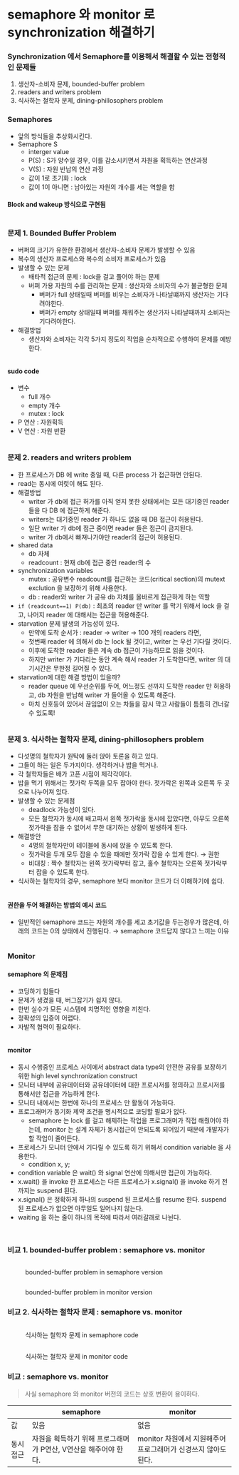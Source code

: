 # semaphore 와 monitor 로 synchronization 해결하기

### Synchronization 에서 Semaphore를 이용해서 해결할 수 있는 전형적인 문제들

1. 생산자-소비자 문제, bounded-buffer problem
2. readers and writers problem
3. 식사하는 철학자 문제, dining-phillosophers problem

### Semaphores

* 앞의 방식들을 추상화시킨다.
* Semaphore S
  * interger value
  * P(S) : S가 양수일 경우, 이를 감소시키면서 자원을 획득하는 연산과정
  * V(S) : 자원 반납의 연산 과정
  * 값이 1로 초기화 : lock
  * 값이 1이 아니면 : 남아있는 자원의 개수를 세는 역할을 함

#### Block and wakeup 방식으로 구현됨

<figure><img src="../../.gitbook/assets/image (10) (3).png" alt=""><figcaption></figcaption></figure>

### 문제 1. Bounded Buffer Problem

* 버퍼의 크기가 유한한 환경에서 생산자-소비자 문제가 발생할 수 있음
* 복수의 생산자 프로세스와 복수의 소비자 프로세스가 있음
* 발생할 수 있는 문제
  * 배타적 접근의 문제 : lock을 걸고 풀어야 하는 문제
  * 버퍼 가용 자원의 수를 관리하는 문제 : 생산자와 소비자의 수가 불균형한 문제
    * 버퍼가 full 상태일때 버퍼를 비우는 소비자가 나타날떄까지 생산자는 기다려야한다.
    * 버퍼가 empty 상태일때 버퍼를 채워주는 생산가자 나타날때까지 소비자는 기다려야한다.
* 해결방법
  * 생산자와 소비자는 각각 5가지 정도의 작업을 순차적으로 수행하여 문제를 예방한다.

<figure><img src="../../.gitbook/assets/image (9) (4).png" alt=""><figcaption></figcaption></figure>

#### sudo code

* 변수
  * full 개수
  * empty 개수
  * mutex : lock
* P 연산 : 자원획득
* V 연산 : 자원 반환

<figure><img src="../../.gitbook/assets/image (1) (3) (1).png" alt=""><figcaption></figcaption></figure>

### 문제 2. readers and writers problem

* 한 프로세스가 DB 에 write 중일 때, 다른 process 가 접근하면 안된다.
* read는 동시에 여럿이 해도 된다.
* 해결방법
  * writer 가 db에 접근 허가를 아직 얻지 못한 상태에서는 모든 대기중인 reader 들을 다 DB 에 접근하게 해준다.
  * writers는 대기중인 reader 가 하나도 없을 때 DB 접근이 허용된다.
  * 일단 writer 가 db에 접근 중이면 reader 들은 접근이 금지된다.
  * writer 가 db에서 빠져나가야만 reader의 접근이 허용된다.
* shared data
  * db 자체
  * readcount : 현재 db에 접근 중인 reader의 수
* synchronization variables
  * mutex : 공유변수 readcount를 접근하는 코드(critical section)의 mutext exclution 을 보장하기 위해 사용한다.
  * db : reader와 writer 가 공유 db 자체를 올바르게 접근하게 하는 역할
* `if (readcount==1) P(db)` : 최초의 reader 만 writer 를 막기 위해서 lock 을 걸고, 나머지 reader 에 대해서는 접근을 허용해준다.
* starvation 문제 발생의 가능성이 있다.
  * 만약에 도착 순서가 : reader → writer → 100 개의 readers 라면,
  * 첫번째 reader 에 의해서 db 는 lock 될 것이고, writer 는 우선 기다릴 것이다.
  * 이후에 도착한 reader 들은 계속 db 접근이 가능하므로 읽을 것이다.
  * 하지만 writer 가 기다리는 동안 계속 해서 reader 가 도착한다면, writer 의 대기시간은 무한정 길어질 수 있다.
* starvation에 대한 해결 방법이 있을까?
  * reader queue 에 우선순위를 두어, 어느정도 선까지 도착한 reader 만 허용하고, db 자원을 반납해 writer 가 들어올 수 있도록 해준다.
  * 마치 신호등이 있어서 끊임없이 오는 차들을 잠시 막고 사람들이 틈틈히 건너갈 수 있도록!

<figure><img src="../../.gitbook/assets/image (19) (3).png" alt=""><figcaption></figcaption></figure>

### 문제 3. 식사하는 철학자 문제, dining-phillosophers problem

* 다섯명의 철학자가 원탁에 둘러 앉아 토론을 하고 있다.
* 그들이 하는 일은 두가지이다. 생각하거나 밥을 먹거나.
* 각 철학자들은 배가 고픈 시점이 제각각이다.
* 밥을 먹기 위해서는 젓가락 두쪽을 모두 잡아야 한다. 젓가락은 왼쪽과 오른쪽 두 곳으로 나누어져 있다.
* 발생할 수 있는 문제점
  * deadlock 가능성이 있다.
  * 모든 철학자가 동시에 배고파서 왼쪽 젓가락을 동시에 잡았다면, 아무도 오른쪽 젓가락을 잡을 수 없어서 무한 대기하는 상황이 발생하게 된다.
* 해결방안
  * 4명의 철학자만이 테이블에 동시에 앉을 수 있도록 한다.
  * 젓가락을 두개 모두 잡을 수 있을 때에만 젓가락 잡을 수 있게 한다. → 권한
  * 비대칭 : 짝수 철학자는 왼쪽 젓가락부터 잡고, 홀수 철학자는 오른쪽 젓가락부터 잡을 수 있도록 한다.
* 식사하는 철학자의 경우, semaphore 보다 monitor 코드가 더 이해하기에 쉽다.

<figure><img src="../../.gitbook/assets/image (12) (3).png" alt=""><figcaption></figcaption></figure>

#### 권한을 두어 해결하는 방법의 예시 코드

* 일반적인 semaphore 코드는 자원의 개수를 세고 초기값을 두는경우가 많은데, 아래의 코드는 0의 상태에서 진행된다. → semaphore 코드답지 않다고 느끼는 이유

<figure><img src="../../.gitbook/assets/image (26).png" alt=""><figcaption></figcaption></figure>

### Monitor

#### semaphore 의 문제점

* 코딩하기 힘들다
* 문제가 생겼을 때, 버그잡기가 쉽지 않다.
* 한번 실수가 모든 시스템에 치명적인 영향을 끼친다.
* 정확성의 입증이 어렵다.
* 자발적 협력이 필요하다.

<figure><img src="../../.gitbook/assets/image (27) (1).png" alt=""><figcaption></figcaption></figure>

#### monitor

* 동시 수행중인 프로세스 사이에서 abstract data type의 안전한 공유를 보장하기 위한 high level synchronization construct
* 모니터 내부에 공유데이터와 공유데이터에 대한 프로시저를 정의하고 프로시저를 통해서만 접근을 가능하게 한다.
* 모니터 내에서는 한번에 하나의 프로세스 만 활동이 가능하다.
* 프로그래머가 동기화 제약 조건을 명시적으로 코딩할 필요가 없다.
  * semaphore 는 lock 를 걸고 해제하는 작업을 프로그래머가 직접 해줬어야 하는데, monitor 는 설계 자체가 동시접근이 안되도록 되어있기 때문에 개발자가 할 작업이 줄어든다.
* 프로세스가 모니터 안에서 기다릴 수 있도록 하기 위해서 condition variable 을 사용한다.
  * condition x, y;
* condition variable 은 wait() 와 signal 연산에 의해서만 접근이 가능하다.
* x.wait() 을 invoke 한 프로세스는 다른 프로세스가 x.signal() 을 invoke 하기 전까지는 suspend 된다.
* x.signal() 은 정확하게 하나의 suspend 된 프로세스를 resume 한다. suspend 된 프로세스가 없으면 아무일도 일어나지 않는다.
* waiting 을 하는 줄이 하나의 목적에 따라서 여러갈래로 나뉜다.

<figure><img src="../../.gitbook/assets/image (4) (1) (2).png" alt=""><figcaption></figcaption></figure>

<figure><img src="../../.gitbook/assets/image (16) (2) (1) (1).png" alt=""><figcaption></figcaption></figure>

### 비교 1. bounded-buffer problem : semaphore vs. monitor

<figure><img src="../../.gitbook/assets/image (13).png" alt=""><figcaption><p>bounded-buffer problem in semaphore version</p></figcaption></figure>

<figure><img src="../../.gitbook/assets/image (2) (2) (1).png" alt=""><figcaption><p>bounded-buffer problem in monitor version</p></figcaption></figure>

### 비교 2. 식사하는 철학자 문제 : semaphore vs. monitor

<figure><img src="../../.gitbook/assets/image (22).png" alt=""><figcaption><p>식사하는 철학자 문제 in semaphore code</p></figcaption></figure>

<figure><img src="../../.gitbook/assets/image (1) (1) (1) (3).png" alt=""><figcaption><p>식사하는 철학자 문제 in monitor code</p></figcaption></figure>

### 비교 : semaphore vs. monitor

> 사실 semaphore 와 monitor 버전의 코드는 상호 변환이 용이하다.

|      | semaphore                             | monitor                                |
| ---- | ------------------------------------- | -------------------------------------- |
| 값    | 있음                                    | 없음                                     |
| 동시접근 | 자원을 획득하기 위해 프로그래머가 P연산, V연산을 해주어야 한다. | monitor 차원에서 지원해주어 프로그래머가 신경쓰지 않아도 된다. |
